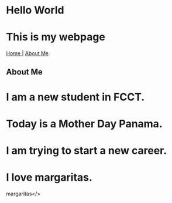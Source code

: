 # Hello World
# This is my webpage

<a href="index.html"> Home </a> | <a href="about.html"> About Me </a>

## About Me

# I am a new student in FCCT.

# Today is a Mother Day Panama.

# I am trying to start a new career.

# I love margaritas.

<img>margaritas</>

















